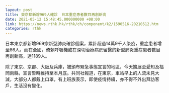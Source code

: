```yaml
---
layout: post
title: 東京都新增969人確診　日本重症患者數目再創新高
date: 2021-05-12 15:48:45.000000000 +08:00
link: https://news.rthk.hk/rthk/ch/component/k2/1590516-20210512.htm
categories: rthk
---
```


日本東京都新增969宗新型肺炎確診個案，累計超過14萬9千人染疫，重症患者增至86人。而在全國，倚賴呼吸機或在深切治療病房留醫的新型肺炎重症患者數目再創新高，達1189人。

除了東京、京都、大阪及兵庫，被頒布緊急事態宣言的地區，今天擴展至愛知及福岡兩縣，宣言暫時維持至本月底。共同社報道，在東京，車站早上的人流未見大減，大部分人都戴上口罩，有上班族表示，即使疫情持續，亦不得不外出拜訪客戶，生活沒有變化。
